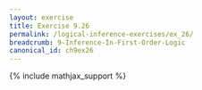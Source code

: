 ```yaml
---
layout: exercise
title: Exercise 9.26
permalink: /logical-inference-exercises/ex_26/
breadcrumb: 9-Inference-In-First-Order-Logic
canonical_id: ch9ex26
---
```


{% include mathjax_support %}

